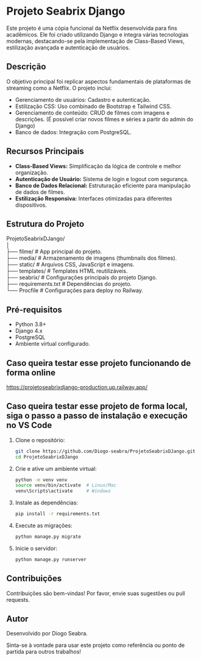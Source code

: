 # Projeto Seabrix Django

Este projeto é uma cópia funcional da Netflix desenvolvida para fins acadêmicos. Ele foi criado utilizando Django e integra várias tecnologias modernas, destacando-se pela implementação de Class-Based Views, estilização avançada e autenticação de usuários.

## Descrição

O objetivo principal foi replicar aspectos fundamentais de plataformas de streaming como a Netflix. O projeto inclui:

* Gerenciamento de usuários: Cadastro e autenticação.
* Estilização CSS: Uso combinado de Bootstrap e Tailwind CSS.
* Gerenciamento de conteúdo: CRUD de filmes com imagens e descrições. (É possível criar novos filmes e séries a partir do admin do Django)
* Banco de dados: Integração com PostgreSQL.

## Recursos Principais

* **Class-Based Views:** Simplificação da lógica de controle e melhor organização.
* **Autenticação de Usuário:** Sistema de login e logout com segurança.
* **Banco de Dados Relacional:** Estruturação eficiente para manipulação de dados de filmes.
* **Estilização Responsiva:** Interfaces otimizadas para diferentes dispositivos.

## Estrutura do Projeto

ProjetoSeabrixDJango/ <br>
│ <br>
├── filme/               # App principal do projeto.  <br>
├── media/               # Armazenamento de imagens (thumbnails dos filmes). <br>
├── static/              # Arquivos CSS, JavaScript e imagens. <br>
├── templates/           # Templates HTML reutilizáveis. <br>
├── seabrix/             # Configurações principais do projeto Django. <br>
├── requirements.txt     # Dependências do projeto. <br>
└── Procfile             # Configurações para deploy no Railway. <br>

## Pré-requisitos

* Python 3.8+
* Django 4.x
* PostgreSQL
* Ambiente virtual configurado.

## Caso queira testar esse projeto funcionando de forma online

https://projetoseabrixdjango-production.up.railway.app/

## Caso queira testar esse projeto de forma local, siga o passo a passo de instalação e execução no VS Code

1. Clone o repositório:
   ```bash
   git clone https://github.com/Diogo-seabra/ProjetoSeabrixDJango.git
   cd ProjetoSeabrixDJango
   
2. Crie e ative um ambiente virtual:
   ````bash
   python -m venv venv
   source venv/bin/activate  # Linux/Mac
   venv\Scripts\activate     # Windows
   
3. Instale as dependências:
   ````bash
   pip install -r requirements.txt

4. Execute as migrações:
   ````bash
   python manage.py migrate

5. Inicie o servidor:
   ````bash
   python manage.py runserver


## Contribuições

Contribuições são bem-vindas! Por favor, envie suas sugestões ou pull requests.

## Autor

Desenvolvido por Diogo Seabra.

Sinta-se à vontade para usar este projeto como referência ou ponto de partida para outros trabalhos!



   
